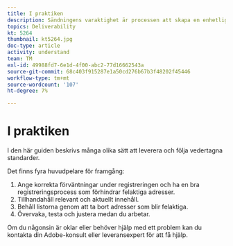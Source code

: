 ```yaml
---
title: I praktiken
description: Sändningens varaktighet är processen att skapa en enhetlig sändningsvolym och strategi för att upprätthålla ISP:s anseende.
topics: Deliverability
kt: 5264
thumbnail: kt5264.jpg
doc-type: article
activity: understand
team: TM
exl-id: 49988fd7-6e1d-4f00-abc2-77d16662543a
source-git-commit: 68c403f915287e1a50cd276b67b3f48202f45446
workflow-type: tm+mt
source-wordcount: '107'
ht-degree: 7%

---
```


# I praktiken

I den här guiden beskrivs många olika sätt att leverera och följa vedertagna standarder.

Det finns fyra huvudpelare för framgång:

1. Ange korrekta förväntningar under registreringen och ha en bra registreringsprocess som förhindrar felaktiga adresser.
2. Tillhandahåll relevant och aktuellt innehåll.
3. Behåll listorna genom att ta bort adresser som blir felaktiga.
4. Övervaka, testa och justera medan du arbetar.

Om du någonsin är oklar eller behöver hjälp med ett problem kan du kontakta din Adobe-konsult eller leveransexpert för att få hjälp.
